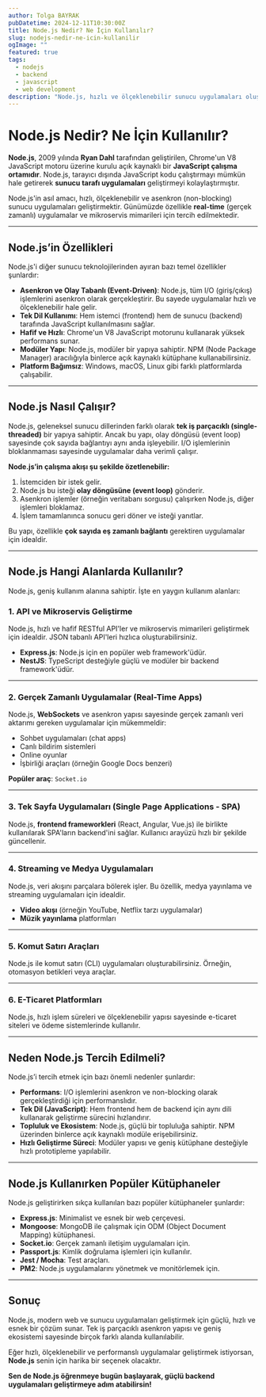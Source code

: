 ```yaml
---
author: Tolga BAYRAK
pubDatetime: 2024-12-11T10:30:00Z
title: Node.js Nedir? Ne İçin Kullanılır?
slug: nodejs-nedir-ne-icin-kullanilir
ogImage: ""
featured: true
tags:
  - nodejs
  - backend
  - javascript
  - web development
description: "Node.js, hızlı ve ölçeklenebilir sunucu uygulamaları oluşturmayı sağlayan popüler bir JavaScript çalıştırma ortamıdır. Peki, Node.js nedir ve hangi alanlarda kullanılır?"
---
```


# Node.js Nedir? Ne İçin Kullanılır?

**Node.js**, 2009 yılında **Ryan Dahl** tarafından geliştirilen, Chrome'un V8 JavaScript motoru üzerine kurulu açık kaynaklı bir **JavaScript çalışma ortamıdır**. Node.js, tarayıcı dışında JavaScript kodu çalıştırmayı mümkün hale getirerek **sunucu tarafı uygulamaları** geliştirmeyi kolaylaştırmıştır.

Node.js'in asıl amacı, hızlı, ölçeklenebilir ve asenkron (non-blocking) sunucu uygulamaları geliştirmektir. Günümüzde özellikle **real-time** (gerçek zamanlı) uygulamalar ve mikroservis mimarileri için tercih edilmektedir.

---

## Node.js’in Özellikleri

Node.js'i diğer sunucu teknolojilerinden ayıran bazı temel özellikler şunlardır:

- **Asenkron ve Olay Tabanlı (Event-Driven)**: Node.js, tüm I/O (giriş/çıkış) işlemlerini asenkron olarak gerçekleştirir. Bu sayede uygulamalar hızlı ve ölçeklenebilir hale gelir.
- **Tek Dil Kullanımı**: Hem istemci (frontend) hem de sunucu (backend) tarafında JavaScript kullanılmasını sağlar.
- **Hafif ve Hızlı**: Chrome'un V8 JavaScript motorunu kullanarak yüksek performans sunar.
- **Modüler Yapı**: Node.js, modüler bir yapıya sahiptir. NPM (Node Package Manager) aracılığıyla binlerce açık kaynaklı kütüphane kullanabilirsiniz.
- **Platform Bağımsız**: Windows, macOS, Linux gibi farklı platformlarda çalışabilir.

---

## Node.js Nasıl Çalışır?

Node.js, geleneksel sunucu dillerinden farklı olarak **tek iş parçacıklı (single-threaded)** bir yapıya sahiptir. Ancak bu yapı, olay döngüsü (event loop) sayesinde çok sayıda bağlantıyı aynı anda işleyebilir. I/O işlemlerinin bloklanmaması sayesinde uygulamalar daha verimli çalışır.

**Node.js’in çalışma akışı şu şekilde özetlenebilir:**

1. İstemciden bir istek gelir.
2. Node.js bu isteği **olay döngüsüne (event loop)** gönderir.
3. Asenkron işlemler (örneğin veritabanı sorgusu) çalışırken Node.js, diğer işlemleri bloklamaz.
4. İşlem tamamlanınca sonucu geri döner ve isteği yanıtlar.

Bu yapı, özellikle **çok sayıda eş zamanlı bağlantı** gerektiren uygulamalar için idealdir.

---

## Node.js Hangi Alanlarda Kullanılır?

Node.js, geniş kullanım alanına sahiptir. İşte en yaygın kullanım alanları:

### 1. **API ve Mikroservis Geliştirme**
Node.js, hızlı ve hafif RESTful API'ler ve mikroservis mimarileri geliştirmek için idealdir. JSON tabanlı API'leri hızlıca oluşturabilirsiniz.

- **Express.js**: Node.js için en popüler web framework'üdür.
- **NestJS**: TypeScript desteğiyle güçlü ve modüler bir backend framework'üdür.

---

### 2. **Gerçek Zamanlı Uygulamalar (Real-Time Apps)**
Node.js, **WebSockets** ve asenkron yapısı sayesinde gerçek zamanlı veri aktarımı gereken uygulamalar için mükemmeldir:

- Sohbet uygulamaları (chat apps)
- Canlı bildirim sistemleri
- Online oyunlar
- İşbirliği araçları (örneğin Google Docs benzeri)

**Popüler araç**: `Socket.io`

---

### 3. **Tek Sayfa Uygulamaları (Single Page Applications - SPA)**
Node.js, **frontend frameworkleri** (React, Angular, Vue.js) ile birlikte kullanılarak SPA'ların backend'ini sağlar. Kullanıcı arayüzü hızlı bir şekilde güncellenir.

---

### 4. **Streaming ve Medya Uygulamaları**
Node.js, veri akışını parçalara bölerek işler. Bu özellik, medya yayınlama ve streaming uygulamaları için idealdir.

- **Video akışı** (örneğin YouTube, Netflix tarzı uygulamalar)
- **Müzik yayınlama** platformları

---

### 5. **Komut Satırı Araçları**
Node.js ile komut satırı (CLI) uygulamaları oluşturabilirsiniz. Örneğin, otomasyon betikleri veya araçlar.

---

### 6. **E-Ticaret Platformları**
Node.js, hızlı işlem süreleri ve ölçeklenebilir yapısı sayesinde e-ticaret siteleri ve ödeme sistemlerinde kullanılır.

---

## Neden Node.js Tercih Edilmeli?

Node.js’i tercih etmek için bazı önemli nedenler şunlardır:

- **Performans**: I/O işlemlerini asenkron ve non-blocking olarak gerçekleştirdiği için performanslıdır.
- **Tek Dil (JavaScript)**: Hem frontend hem de backend için aynı dili kullanarak geliştirme sürecini hızlandırır.
- **Topluluk ve Ekosistem**: Node.js, güçlü bir topluluğa sahiptir. NPM üzerinden binlerce açık kaynaklı modüle erişebilirsiniz.
- **Hızlı Geliştirme Süreci**: Modüler yapısı ve geniş kütüphane desteğiyle hızlı prototipleme yapılabilir.

---

## Node.js Kullanırken Popüler Kütüphaneler

Node.js geliştirirken sıkça kullanılan bazı popüler kütüphaneler şunlardır:

- **Express.js**: Minimalist ve esnek bir web çerçevesi.
- **Mongoose**: MongoDB ile çalışmak için ODM (Object Document Mapping) kütüphanesi.
- **Socket.io**: Gerçek zamanlı iletişim uygulamaları için.
- **Passport.js**: Kimlik doğrulama işlemleri için kullanılır.
- **Jest / Mocha**: Test araçları.
- **PM2**: Node.js uygulamalarını yönetmek ve monitörlemek için.

---

## Sonuç

Node.js, modern web ve sunucu uygulamaları geliştirmek için güçlü, hızlı ve esnek bir çözüm sunar. Tek iş parçacıklı asenkron yapısı ve geniş ekosistemi sayesinde birçok farklı alanda kullanılabilir.

Eğer hızlı, ölçeklenebilir ve performanslı uygulamalar geliştirmek istiyorsan, **Node.js** senin için harika bir seçenek olacaktır.

**Sen de Node.js öğrenmeye bugün başlayarak, güçlü backend uygulamaları geliştirmeye adım atabilirsin!**
